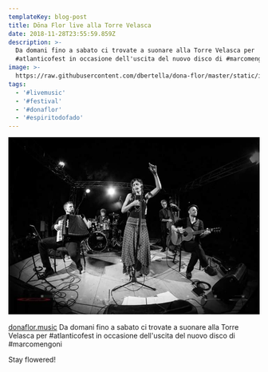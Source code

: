 ```yaml
---
templateKey: blog-post
title: Dōna Flor live alla Torre Velasca
date: 2018-11-28T23:55:59.859Z
description: >-
  Da domani fino a sabato ci trovate a suonare alla Torre Velasca per
  #atlanticofest in occasione dell'uscita del nuovo disco di #marcomengoni
image: >-
  https://raw.githubusercontent.com/dbertella/dona-flor/master/static/img/cover.jpg
tags:
  - '#livemusic'
  - '#festival'
  - '#donaflor'
  - '#espiritodofado'
---
```

![dona flor live](https://raw.githubusercontent.com/dbertella/dona-flor/master/static/img/donaflor-live.jpeg)

[donaflor.music](https://www.instagram.com/donaflor.music/) Da domani fino a sabato ci trovate a suonare alla Torre Velasca per #atlanticofest in occasione dell'uscita del nuovo disco di #marcomengoni

Stay flowered!

